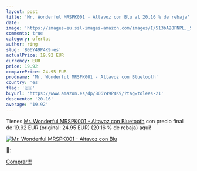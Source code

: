 ```yaml
---
layout: post
title: 'Mr. Wonderful MRSPK001 - Altavoz con Blu al 20.16 % de rebaja'
date: 
image: 'https://images-eu.ssl-images-amazon.com/images/I/513bA28PNPL._SL200_.jpg'
comments: true
category: ofertas
author: ring
slug: 'B06Y49P4K9-es'
actualPrice: 19.92 EUR
currency: EUR
price: 19.92
comparePrice: 24.95 EUR
prodname: 'Mr. Wonderful MRSPK001 - Altavoz con Bluetooth'
country: 'es'
flag: '🇪🇸'
buyurl: 'https://www.amazon.es/dp/B06Y49P4K9/?tag=tolees-21'
descuento: '20.16'
average: '19.92'
---
```


Tienes [Mr. Wonderful MRSPK001 - Altavoz con Bluetooth](https://www.amazon.es/dp/B06Y49P4K9/?tag=tolees-21) con precio final de  19.92 EUR (original: 24.95 EUR) (20.16 %  de rebaja) aqui!

[![Mr. Wonderful MRSPK001 - Altavoz con Blu](https://images-eu.ssl-images-amazon.com/images/I/513bA28PNPL._SL200_.jpg)](https://www.amazon.es/dp/B06Y49P4K9/?tag=tolees-21)

🔎:


[Comprar!!!](https://www.amazon.es/dp/B06Y49P4K9/?tag=tolees-21)
